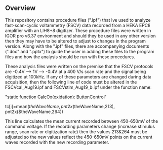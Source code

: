 Overview
-----------------
This repository contains procedure files (".ipf") that Ive used to analyze fast-scan-cyclic voltammetry (FSCV) data recorded from a 
HEKA EPC8 amplifier with an LIH8+8 digitizer. These procedure files were written in IGOR pro v6.37 environment and should they be used 
in any other version then they may have to be altered to adjust to changes in the program version. Along with the ".ipf" files, there are 
accompanying documents (".doc" and ".pptx") to guide the user in adding these files to the program files and how the analysis should be run
with these procedures. 


These analysis files were written on the premise that the FSCV protocols are -0.4V --> 1V --> -0.4V at a 400 V/s scan rate and the signal 
being digitized at 100kHz. If any of these parameters are changed during data acquisition, then the following line of code must be altered 
in the FSCVcal_Aug19.ipf and FSCVstim_Aug19_b.ipf under the function name: 

"static function CalcOx(oxidation): ButtonControl"

tc[i]=mean($theWaveName, pnt2x($theWaveName,213), pnt2x($theWaveName,264))


This line calculates the mean current recorded between 450-650mV of the command voltage. If the recording parameters change (increase
stimulus range, scan rate or digitization rate) then the values 213&264 must be adjusted so the new values reflect the 450-650mV points on 
the current waves recorded with the new recording parameter. 

